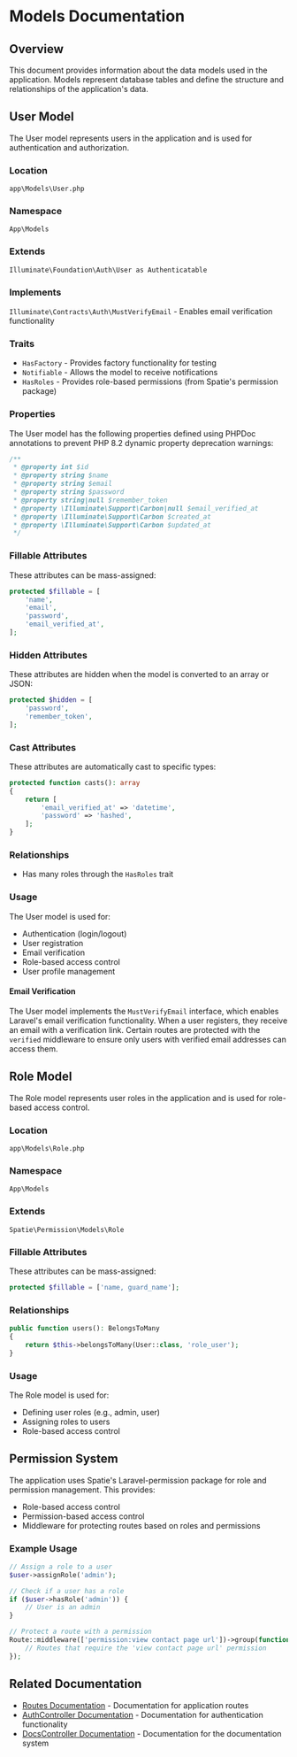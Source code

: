 # Models Documentation

## Overview
This document provides information about the data models used in the application. Models represent database tables and define the structure and relationships of the application's data.

## User Model
The User model represents users in the application and is used for authentication and authorization.

### Location
`app\Models\User.php`

### Namespace
`App\Models`

### Extends
`Illuminate\Foundation\Auth\User as Authenticatable`

### Implements
`Illuminate\Contracts\Auth\MustVerifyEmail` - Enables email verification functionality

### Traits
- `HasFactory` - Provides factory functionality for testing
- `Notifiable` - Allows the model to receive notifications
- `HasRoles` - Provides role-based permissions (from Spatie's permission package)

### Properties
The User model has the following properties defined using PHPDoc annotations to prevent PHP 8.2 dynamic property deprecation warnings:
```php
/**
 * @property int $id
 * @property string $name
 * @property string $email
 * @property string $password
 * @property string|null $remember_token
 * @property \Illuminate\Support\Carbon|null $email_verified_at
 * @property \Illuminate\Support\Carbon $created_at
 * @property \Illuminate\Support\Carbon $updated_at
 */
```

### Fillable Attributes
These attributes can be mass-assigned:
```php
protected $fillable = [
    'name',
    'email',
    'password',
    'email_verified_at',
];
```

### Hidden Attributes
These attributes are hidden when the model is converted to an array or JSON:
```php
protected $hidden = [
    'password',
    'remember_token',
];
```

### Cast Attributes
These attributes are automatically cast to specific types:
```php
protected function casts(): array
{
    return [
        'email_verified_at' => 'datetime',
        'password' => 'hashed',
    ];
}
```

### Relationships
- Has many roles through the `HasRoles` trait

### Usage
The User model is used for:
- Authentication (login/logout)
- User registration
- Email verification
- Role-based access control
- User profile management

#### Email Verification
The User model implements the `MustVerifyEmail` interface, which enables Laravel's email verification functionality. When a user registers, they receive an email with a verification link. Certain routes are protected with the `verified` middleware to ensure only users with verified email addresses can access them.

## Role Model
The Role model represents user roles in the application and is used for role-based access control.

### Location
`app\Models\Role.php`

### Namespace
`App\Models`

### Extends
`Spatie\Permission\Models\Role`

### Fillable Attributes
These attributes can be mass-assigned:
```php
protected $fillable = ['name, guard_name'];
```

### Relationships
```php
public function users(): BelongsToMany
{
    return $this->belongsToMany(User::class, 'role_user');
}
```

### Usage
The Role model is used for:
- Defining user roles (e.g., admin, user)
- Assigning roles to users
- Role-based access control

## Permission System
The application uses Spatie's Laravel-permission package for role and permission management. This provides:

- Role-based access control
- Permission-based access control
- Middleware for protecting routes based on roles and permissions

### Example Usage
```php
// Assign a role to a user
$user->assignRole('admin');

// Check if a user has a role
if ($user->hasRole('admin')) {
    // User is an admin
}

// Protect a route with a permission
Route::middleware(['permission:view contact page url'])->group(function () {
    // Routes that require the 'view contact page url' permission
});
```

## Related Documentation
- [Routes Documentation](Routes.md) - Documentation for application routes
- [AuthController Documentation](Controllers/AuthController.md) - Documentation for authentication functionality
- [DocsController Documentation](Controllers/DocsController.md) - Documentation for the documentation system
